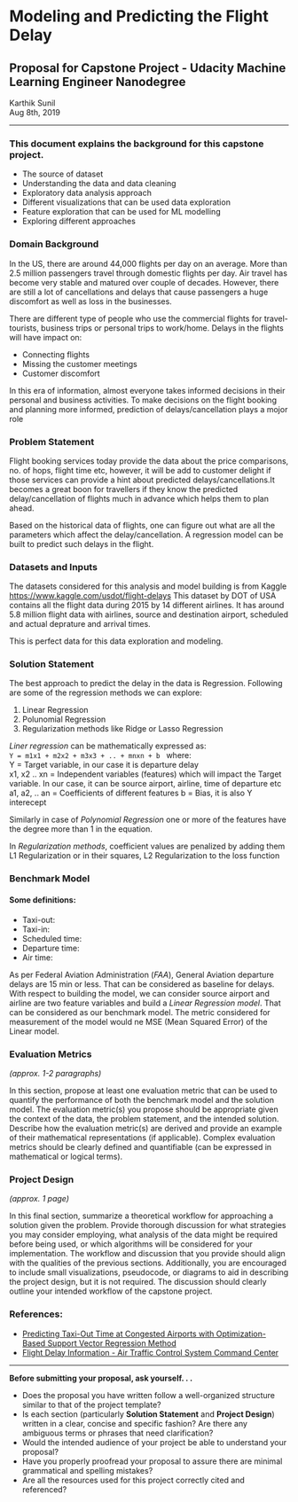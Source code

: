 # Modeling and Predicting the Flight Delay

## Proposal for Capstone Project - Udacity Machine Learning Engineer Nanodegree

Karthik Sunil <br>
Aug 8th, 2019

---

### This document explains the background for this capstone project. 

- The source of dataset 
- Understanding the data and data cleaning
- Exploratory data analysis approach
- Different visualizations that can be used data exploration
- Feature exploration that can be used for ML modelling 
- Exploring different approaches 

### Domain Background

In the US, there are around 44,000 flights per day on an average. More than 2.5 million passengers travel through domestic flights per day. Air travel has become very stable and matured over couple of decades. However, there are still a lot of cancellations and delays that cause passengers a huge discomfort as well as loss in the businesses. 

There are different type of people who use the commercial flights for travel- tourists, business trips or personal trips to work/home. Delays in the flights will have impact on:

- Connecting flights
- Missing the customer meetings 
- Customer discomfort

In this era of information, almost everyone takes informed decisions in their personal and business activities. To make decisions on the flight booking and planning more informed, prediction of delays/cancellation plays a mojor role

### Problem Statement

Flight booking services today provide the data about the price comparisons, no. of hops, flight time etc, however, it will be add to customer delight if those services can provide a hint about predicted delays/cancellations.It becomes a great boon for travellers if they know the predicted delay/cancellation of flights much in advance which helps them to plan ahead.

Based on the historical data of flights, one can figure out what are all the parameters which affect the delay/cancellation. A regression model can be built to predict such delays in the flight. 

### Datasets and Inputs

The datasets considered for this analysis and model building is from Kaggle https://www.kaggle.com/usdot/flight-delays
This dataset by DOT of USA contains all the flight data during 2015 by 14 different airlines. It has around 5.8 million flight data with airlines, source and destination airport, scheduled and actual deprature and arrival times. 

This is perfect data for this data exploration and modeling. 


### Solution Statement
The best approach to predict the delay in the data is Regression. Following are some of the regression methods we can explore:

1. Linear Regression
2. Polunomial Regression
3. Regularization methods like Ridge or Lasso Regression

*Liner regression* can be mathematically expressed as: <br>
``` Y = m1x1 + m2x2 + m3x3 + .. + mnxn + b  ```  where: <br> 
Y = Target variable, in our case it is departure delay <br> 
x1, x2 .. xn = Independent variables (features) which will impact the Target variable. In our case, it can be source airport, airline, time of departure etc
a1, a2, .. an = Coefficients of different features
b = Bias, it is also Y interecept

Similarly in case of *Polynomial Regression* one or more of the features have the degree more than 1 in the equation.

In *Regularization methods*, coefficient values are penalized by adding them L1 Regularization or in their squares, L2 Regularization to the loss function

### Benchmark Model

#### Some definitions:
- Taxi-out: 
- Taxi-in:
- Scheduled time:
- Departure time:
- Air time:

As per Federal Aviation Administration (*FAA*), General Aviation departure delays are 15 min or less. That can be considered as baseline for delays. With respect to building the model, we can consider source airport and airline are two feature variables and build a *Linear Regression model*. That can be considered as our benchmark model. The metric considered for measurement of the model would ne MSE (Mean Squared Error) of the Linear model.

### Evaluation Metrics
_(approx. 1-2 paragraphs)_

In this section, propose at least one evaluation metric that can be used to quantify the performance of both the benchmark model and the solution model. The evaluation metric(s) you propose should be appropriate given the context of the data, the problem statement, and the intended solution. Describe how the evaluation metric(s) are derived and provide an example of their mathematical representations (if applicable). Complex evaluation metrics should be clearly defined and quantifiable (can be expressed in mathematical or logical terms).

### Project Design
_(approx. 1 page)_

In this final section, summarize a theoretical workflow for approaching a solution given the problem. Provide thorough discussion for what strategies you may consider employing, what analysis of the data might be required before being used, or which algorithms will be considered for your implementation. The workflow and discussion that you provide should align with the qualities of the previous sections. Additionally, you are encouraged to include small visualizations, pseudocode, or diagrams to aid in describing the project design, but it is not required. The discussion should clearly outline your intended workflow of the capstone project.

### References:
- [Predicting Taxi-Out Time at Congested Airports with Optimization-Based Support Vector Regression Method](https://www.hindawi.com/journals/mpe/2018/7509508/)
- [Flight Delay Information - Air Traffic Control System Command Center](https://www.fly.faa.gov/flyfaa/usmap.jsp)

-----------

**Before submitting your proposal, ask yourself. . .**

- Does the proposal you have written follow a well-organized structure similar to that of the project template?
- Is each section (particularly **Solution Statement** and **Project Design**) written in a clear, concise and specific fashion? Are there any ambiguous terms or phrases that need clarification?
- Would the intended audience of your project be able to understand your proposal?
- Have you properly proofread your proposal to assure there are minimal grammatical and spelling mistakes?
- Are all the resources used for this project correctly cited and referenced?
